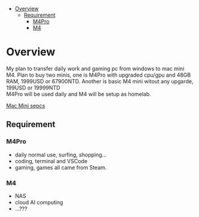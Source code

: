 <!-- vim-markdown-toc GFM -->

* [Overview](#overview)
    * [Requirement](#requirement)
        * [M4Pro](#m4pro)
        * [M4](#m4)

<!-- vim-markdown-toc -->

# Overview

My plan to transfer daily work and gaming pc from windows to mac mini M4.
Plan to buy two minis, one is M4Pro with upgraded cpu/gpu and 48GB RAM, 1999USD or 67900NTD.
Another is basic M4 mini witout any upgarde, 199USD or 19999NTD   
M4Pro will be used daily and M4 will be setup as homelab.  

<a href="https://www.apple.com/shop/shared/yoursaves/AAAjAAIBMXIMOp-iR805JAq-UbLCtauF0ou-d-ImIobOzCPHmSafZ-mZHXipbqdrEgcTRwSeAAIBUkVQ1QkZP3fx6zvF2JPduP9wkY66cR-Y016_MA8K4jg" target="_blank">Mac Mini sepcs</a>

## Requirement

### M4Pro

- daily normal use, surfing, shopping...
- coding, terminal and VSCode
- gaming, games all came from Steam. 

### M4

- NAS
- cloud AI computing
- ...???



